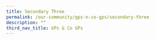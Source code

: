 ```yaml
---
title: Secondary Three
permalink: /our-community/gps-n-co-gps/secondary-three
description: ""
third_nav_title: GPs & Co GPs
---
```

